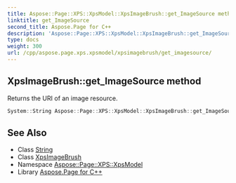 ```yaml
---
title: Aspose::Page::XPS::XpsModel::XpsImageBrush::get_ImageSource method
linktitle: get_ImageSource
second_title: Aspose.Page for C++
description: 'Aspose::Page::XPS::XpsModel::XpsImageBrush::get_ImageSource method. Returns the URI of an image resource in C++.'
type: docs
weight: 300
url: /cpp/aspose.page.xps.xpsmodel/xpsimagebrush/get_imagesource/
---
```

## XpsImageBrush::get_ImageSource method


Returns the URI of an image resource.

```cpp
System::String Aspose::Page::XPS::XpsModel::XpsImageBrush::get_ImageSource() const
```

## See Also

* Class [String](../../../system/string/)
* Class [XpsImageBrush](../)
* Namespace [Aspose::Page::XPS::XpsModel](../../)
* Library [Aspose.Page for C++](../../../)
